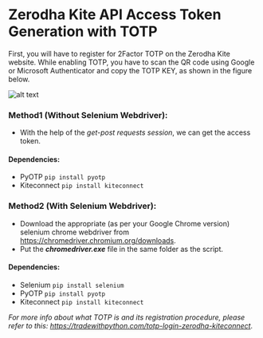 # Zerodha Kite API Access Token Generation with TOTP

First, you will have to register for 2Factor TOTP on the Zerodha Kite website. While enabling TOTP, you have to scan the QR code using Google or Microsoft Authenticator and copy the TOTP KEY, as shown in the figure below.

![alt text](https://github.com/tkanhe/Zerodha-Kite-API-Access-Token-Genereation-with-TOTP/blob/main/Capture.PNG?raw=true)

### Method1 (Without Selenium Webdriver): 
- With the help of the *get-post requests session*, we can get the access token.

#### Dependencies: 
- PyOTP ```pip install pyotp```
- Kiteconnect ```pip install kiteconnect```


### Method2 (With Selenium Webdriver):
- Download the appropriate (as per your Google Chrome version) selenium chrome webdriver from https://chromedriver.chromium.org/downloads. 
- Put the ***chromedriver.exe*** file in the same folder as the script.

#### Dependencies: 
- Selenium ```pip install selenium```
- PyOTP ```pip install pyotp```
- Kiteconnect ```pip install kiteconnect```


*For more info about what TOTP is and its registration procedure, please refer to this: https://tradewithpython.com/totp-login-zerodha-kiteconnect*.
